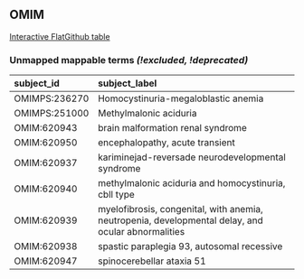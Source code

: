 ## OMIM
[Interactive FlatGithub table](https://flatgithub.com/monarch-initiative/mondo-ingest?filename=src/ontology/reports/omim_mapping_status.tsv)

### Unmapped mappable terms _(!excluded, !deprecated)_
| subject_id    | subject_label                                                                                      |
|:--------------|:---------------------------------------------------------------------------------------------------|
| OMIMPS:236270 | Homocystinuria-megaloblastic anemia                                                                |
| OMIMPS:251000 | Methylmalonic aciduria                                                                             |
| OMIM:620943   | brain malformation renal syndrome                                                                  |
| OMIM:620950   | encephalopathy, acute transient                                                                    |
| OMIM:620937   | kariminejad-reversade neurodevelopmental syndrome                                                  |
| OMIM:620940   | methylmalonic aciduria and homocystinuria, cbll type                                               |
| OMIM:620939   | myelofibrosis, congenital, with anemia, neutropenia, developmental delay, and ocular abnormalities |
| OMIM:620938   | spastic paraplegia 93, autosomal recessive                                                         |
| OMIM:620947   | spinocerebellar ataxia 51                                                                          |